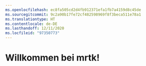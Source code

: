 ```yaml
---
ms.openlocfilehash: ec8fa505cd2d4fb912371efa1fb7a4159d8c45de
ms.sourcegitcommit: 9c2a90b17fe72cf482598969f8f3beca511e78a1
ms.translationtype: HT
ms.contentlocale: de-DE
ms.lasthandoff: 12/11/2020
ms.locfileid: "97350773"
---
```

# <a name="welcome-to-mrtk"></a>Willkommen bei mrtk!